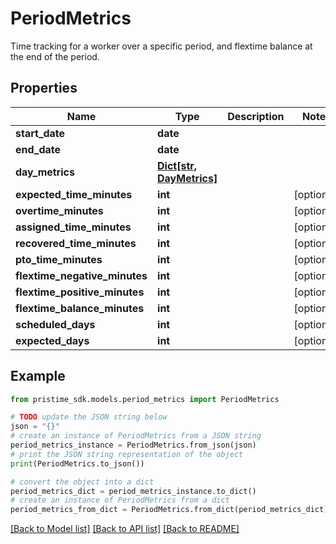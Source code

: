 # PeriodMetrics

Time tracking for a worker over a specific period, and flextime balance at the end of the period.

## Properties

Name | Type | Description | Notes
------------ | ------------- | ------------- | -------------
**start_date** | **date** |  | 
**end_date** | **date** |  | 
**day_metrics** | [**Dict[str, DayMetrics]**](DayMetrics.md) |  | 
**expected_time_minutes** | **int** |  | [optional] 
**overtime_minutes** | **int** |  | [optional] 
**assigned_time_minutes** | **int** |  | [optional] 
**recovered_time_minutes** | **int** |  | [optional] 
**pto_time_minutes** | **int** |  | [optional] 
**flextime_negative_minutes** | **int** |  | [optional] 
**flextime_positive_minutes** | **int** |  | [optional] 
**flextime_balance_minutes** | **int** |  | [optional] 
**scheduled_days** | **int** |  | [optional] 
**expected_days** | **int** |  | [optional] 

## Example

```python
from pristime_sdk.models.period_metrics import PeriodMetrics

# TODO update the JSON string below
json = "{}"
# create an instance of PeriodMetrics from a JSON string
period_metrics_instance = PeriodMetrics.from_json(json)
# print the JSON string representation of the object
print(PeriodMetrics.to_json())

# convert the object into a dict
period_metrics_dict = period_metrics_instance.to_dict()
# create an instance of PeriodMetrics from a dict
period_metrics_from_dict = PeriodMetrics.from_dict(period_metrics_dict)
```
[[Back to Model list]](../README.md#documentation-for-models) [[Back to API list]](../README.md#documentation-for-api-endpoints) [[Back to README]](../README.md)


